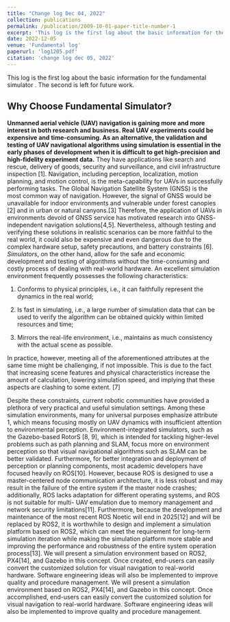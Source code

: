```yaml
---
title: "Change log Dec 04, 2022"
collection: publications
permalink: /publication/2009-10-01-paper-title-number-1
excerpt: 'This log is the first log about the basic information for the fundamental simulator . The second is left for future work.'
date: 2022-12-05
venue: 'Fundamental log'
paperurl: 'log1205.pdf'
citation: 'change log dec 05, 2022'
---
```


This log is the first log about the basic information for the fundamental simulator . The second is left for future work.

## Why Choose Fundamental Simulator?

**Unmanned aerial vehicle (UAV) navigation is gaining more and more interest in both research and business. Real UAV experiments could be expensive and time-consuming. As an alternative, the validation and testing of UAV navigational algorithms using simulation is essential in the early phases of development when it is difficult to get high-precision and high-fidelity experiment data.**  They have applications like search and rescue, delivery of goods, security and surveillance, and civil infrastructure inspection [1]. Navigation, including perception, localization, motion planning, and motion control, is the meta-capability for UAVs in successfully performing tasks. The Global Navigation Satellite System (GNSS) is the most common way of navigation. However, the signal of GNSS would be unavailable for indoor environments and vulnerable under forest canopies [2] and in urban or natural canyons.[3] Therefore, the application of UAVs in environments devoid of GNSS service has motivated research into GNSS- independent navigation solutions[4,5]. Nevertheless, although testing and verifying these solutions in realistic scenarios can be more faithful to the real world, it could also be expensive and even dangerous due to the complex hardware setup, safety precautions, and battery constraints [6]. *Simulators*, on the other hand, allow for the safe and economic development and testing of algorithms without the time-consuming and costly process of dealing with real-world hardware. An excellent simulation environment frequently possesses the following characteristics:

1. Conforms to physical principles, i.e., it can faithfully represent the dynamics in the real world;

2. Is fast in simulating, i.e., a large number of simulation data that can be used to verify the algorithm can be obtained quickly within limited resources and time;

3. Mirrors the real-life environment, i.e., maintains as much consistency with the actual scene as possible.

In practice, however, meeting all of the aforementioned attributes at the same time might be challenging, if not impossible. This is due to the fact that increasing scene features and physical characteristics increase the amount of calculation, lowering simulation speed, and implying that these aspects are clashing to some extent. [7]

Despite these constraints, current robotic communities have provided a plethora of very practical and useful simulation settings. Among these simulation environments, many for universal purposes emphasize attribute 1, which means focusing mostly on UAV dynamics with insufficient attention to environmental perception. Environment-integrated simulators, such as the Gazebo-based RotorS [8, 9], which is intended for tackling higher-level problems such as path planning and SLAM, focus more on environment perception so that visual navigational algorithms such as SLAM can be better validated. Furthermore, for better integration and deployment of perception or planning components, most academic developers have focused heavily on ROS[10]. However, because ROS is designed to use a master-centered node communication architecture, it is less robust and may result in the failure of the entire system if the master node crashes; additionally, ROS lacks adaptation for different operating systems, and ROS is not suitable for multi- UAV emulation due to memory management and network security limitations[11]. Furthermore, because the development and maintenance of the most recent ROS Noetic will end in 2025[12] and will be replaced by ROS2, it is worthwhile to design and implement a simulation platform based on ROS2, which can meet the requirement for long-term simulation iteration while making the simulation platform more stable and improving the performance and robustness of the entire system operation process[13]. We will present a simulation environment based on ROS2, PX4[14], and Gazebo in this concept. Once created, end-users can easily convert the customized solution for visual navigation to real-world hardware. Software engineering ideas will also be implemented to improve quality and procedure management. We will present a simulation environment based on ROS2, PX4[14], and Gazebo in this concept. Once accomplished, end-users can easily convert the customized solution for visual navigation to real-world hardware. Software engineering ideas will also be implemented to improve quality and procedure management.

